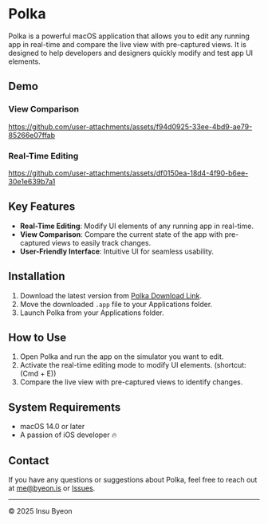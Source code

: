# Polka

Polka is a powerful macOS application that allows you to edit any running app in real-time and compare the live view with pre-captured views. It is designed to help developers and designers quickly modify and test app UI elements.

## Demo
### **View Comparison**

https://github.com/user-attachments/assets/f94d0925-33ee-4bd9-ae79-85266e07ffab

### **Real-Time Editing**

https://github.com/user-attachments/assets/df0150ea-18d4-4f90-b6ee-30e1e639b7a1


## Key Features

- **Real-Time Editing**: Modify UI elements of any running app in real-time.
- **View Comparison**: Compare the current state of the app with pre-captured views to easily track changes.
- **User-Friendly Interface**: Intuitive UI for seamless usability.

## Installation

1. Download the latest version from [Polka Download Link](#).
2. Move the downloaded `.app` file to your Applications folder.
3. Launch Polka from your Applications folder.

## How to Use
1. Open Polka and run the app on the simulator you want to edit.
2. Activate the real-time editing mode to modify UI elements. (shortcut: (Cmd + E))
3. Compare the live view with pre-captured views to identify changes.

## System Requirements

- macOS 14.0 or later
- A passion of iOS developer 🔥

## Contact

If you have any questions or suggestions about Polka, feel free to reach out at [me@byeon.is](mailto:me@byeon.is) or [Issues](https://github.com/chorim/Polka-release/issues/new).

---

© 2025 Insu Byeon
